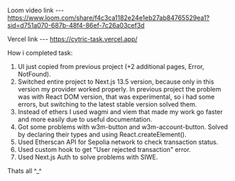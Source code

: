 Loom video link --- https://www.loom.com/share/f4c3ca1182e24e1eb27ab84765529ea1?sid=d751a070-687b-48f4-86ef-7c26a03cef3d

Vercel link --- https://cytric-task.vercel.app/

How i completed task: 
1. UI just copied from previous project (+2 additional pages, Error, NotFound).
2. Switched entire project to Next.js  13.5 version, because only in this version my provider worked properly. In previous project the problem was with React DOM version, that was experimental, so i had some errors, but switching to the latest stable version solved them.
3. Instead of ethers I used wagmi and viem that made my work go faster and more easily due to useful documentation.
4. Got some problems with w3m-button and w3m-account-button. Solved by declaring their types and using React.createElement().
5. Used Etherscan API for Sepolia network to check transaction status.
6. Used custom hook to get "User rejected transaction" error.
7. Used Next.js Auth to solve problems with SIWE.

Thats all ^_^
